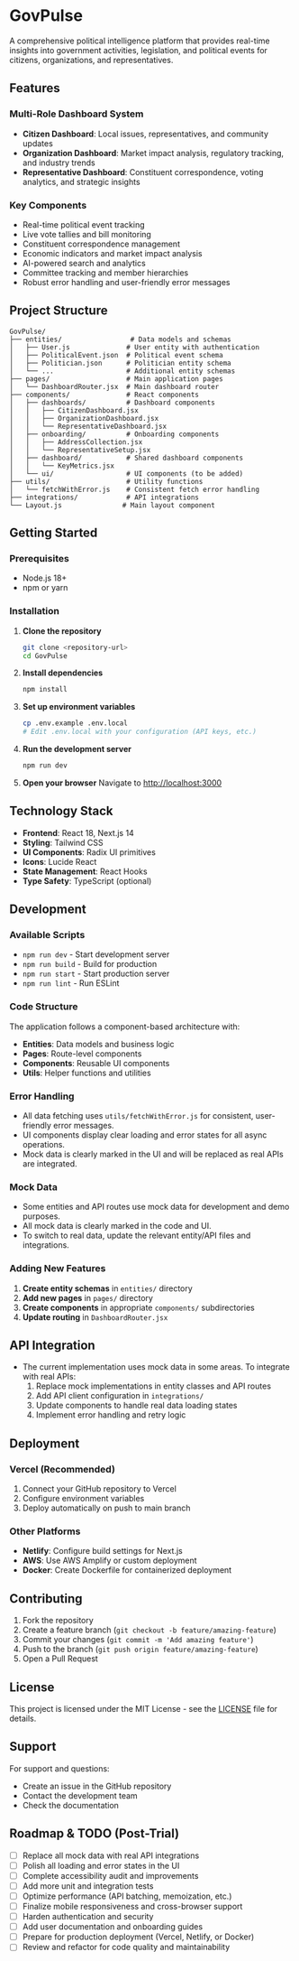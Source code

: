 # GovPulse

A comprehensive political intelligence platform that provides real-time insights into government activities, legislation, and political events for citizens, organizations, and representatives.

## Features

### Multi-Role Dashboard System
- **Citizen Dashboard**: Local issues, representatives, and community updates
- **Organization Dashboard**: Market impact analysis, regulatory tracking, and industry trends
- **Representative Dashboard**: Constituent correspondence, voting analytics, and strategic insights

### Key Components
- Real-time political event tracking
- Live vote tallies and bill monitoring
- Constituent correspondence management
- Economic indicators and market impact analysis
- AI-powered search and analytics
- Committee tracking and member hierarchies
- Robust error handling and user-friendly error messages

## Project Structure

```
GovPulse/
├── entities/                 # Data models and schemas
│   ├── User.js              # User entity with authentication
│   ├── PoliticalEvent.json  # Political event schema
│   ├── Politician.json      # Politician entity schema
│   └── ...                  # Additional entity schemas
├── pages/                   # Main application pages
│   └── DashboardRouter.jsx  # Main dashboard router
├── components/              # React components
│   ├── dashboards/          # Dashboard components
│   │   ├── CitizenDashboard.jsx
│   │   ├── OrganizationDashboard.jsx
│   │   └── RepresentativeDashboard.jsx
│   ├── onboarding/          # Onboarding components
│   │   ├── AddressCollection.jsx
│   │   └── RepresentativeSetup.jsx
│   ├── dashboard/           # Shared dashboard components
│   │   └── KeyMetrics.jsx
│   └── ui/                  # UI components (to be added)
├── utils/                   # Utility functions
│   └── fetchWithError.js    # Consistent fetch error handling
├── integrations/            # API integrations
└── Layout.js               # Main layout component
```

## Getting Started

### Prerequisites
- Node.js 18+ 
- npm or yarn

### Installation

1. **Clone the repository**
   ```bash
   git clone <repository-url>
   cd GovPulse
   ```

2. **Install dependencies**
   ```bash
   npm install
   ```

3. **Set up environment variables**
   ```bash
   cp .env.example .env.local
   # Edit .env.local with your configuration (API keys, etc.)
   ```

4. **Run the development server**
   ```bash
   npm run dev
   ```

5. **Open your browser**
   Navigate to [http://localhost:3000](http://localhost:3000)

## Technology Stack

- **Frontend**: React 18, Next.js 14
- **Styling**: Tailwind CSS
- **UI Components**: Radix UI primitives
- **Icons**: Lucide React
- **State Management**: React Hooks
- **Type Safety**: TypeScript (optional)

## Development

### Available Scripts

- `npm run dev` - Start development server
- `npm run build` - Build for production
- `npm run start` - Start production server
- `npm run lint` - Run ESLint

### Code Structure

The application follows a component-based architecture with:

- **Entities**: Data models and business logic
- **Pages**: Route-level components
- **Components**: Reusable UI components
- **Utils**: Helper functions and utilities

### Error Handling

- All data fetching uses `utils/fetchWithError.js` for consistent, user-friendly error messages.
- UI components display clear loading and error states for all async operations.
- Mock data is clearly marked in the UI and will be replaced as real APIs are integrated.

### Mock Data

- Some entities and API routes use mock data for development and demo purposes.
- All mock data is clearly marked in the code and UI.
- To switch to real data, update the relevant entity/API files and integrations.

### Adding New Features

1. **Create entity schemas** in `entities/` directory
2. **Add new pages** in `pages/` directory
3. **Create components** in appropriate `components/` subdirectories
4. **Update routing** in `DashboardRouter.jsx`

## API Integration

- The current implementation uses mock data in some areas. To integrate with real APIs:
  1. Replace mock implementations in entity classes and API routes
  2. Add API client configuration in `integrations/`
  3. Update components to handle real data loading states
  4. Implement error handling and retry logic

## Deployment

### Vercel (Recommended)
1. Connect your GitHub repository to Vercel
2. Configure environment variables
3. Deploy automatically on push to main branch

### Other Platforms
- **Netlify**: Configure build settings for Next.js
- **AWS**: Use AWS Amplify or custom deployment
- **Docker**: Create Dockerfile for containerized deployment

## Contributing

1. Fork the repository
2. Create a feature branch (`git checkout -b feature/amazing-feature`)
3. Commit your changes (`git commit -m 'Add amazing feature'`)
4. Push to the branch (`git push origin feature/amazing-feature`)
5. Open a Pull Request

## License

This project is licensed under the MIT License - see the [LICENSE](LICENSE) file for details.

## Support

For support and questions:
- Create an issue in the GitHub repository
- Contact the development team
- Check the documentation

## Roadmap & TODO (Post-Trial)

- [ ] Replace all mock data with real API integrations
- [ ] Polish all loading and error states in the UI
- [ ] Complete accessibility audit and improvements
- [ ] Add more unit and integration tests
- [ ] Optimize performance (API batching, memoization, etc.)
- [ ] Finalize mobile responsiveness and cross-browser support
- [ ] Harden authentication and security
- [ ] Add user documentation and onboarding guides
- [ ] Prepare for production deployment (Vercel, Netlify, or Docker)
- [ ] Review and refactor for code quality and maintainability 